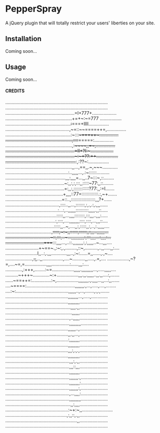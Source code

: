 # PepperSpray
A jQuery plugin that will totally restrict your users' liberties on your site.

## Installation
Coming soon...

## Usage
Coming soon...


#### CREDITS
................................................................................
................................................................................
......................................................=I+777+...................
....................................................+=+~:~=777 .................
...................................................~~:~~===+IIII................
..................................................,~=::~~====++=,...............
...................................................:~:::~~~===++~...............
....................................................,::::~~=====:...............
....................................................,:~~~~~~,,=~,...............
......................................................=II+?I:~..................
......................................................~:~+??:++.................
.......................................................~~:,:??~:................
....................................................,,...,==,,.~,~~~............
.................................................:..,,,,,...,.:~::::::..........
...............................................,,,:,,,,=...,,..7~:::~,::........
..............................................~:,,:,:,:::,,:::::~77:,,::........
..............................................=:,,:,::::::::::::?77:,,:=I.......
.............................................+,,,,::77=:::::::::::::.:,~+.......
............................................=::..,:::::::::::::::::::,,,?+......
..........................................,::::..,,...,:::::::,:,.,.:,.,,,......
.........................................:...:,..,,,,,,::::::::::,,,,,.,,::.....
........................................:::::,,...,,,,::::::::,:::,,,..,,,:.....
.......................................:,::::,....,,,,,,,,::::,::::,...,,,::....
......................................:::::,,..~,....,,:,:::::,,:,..,:.,,,,,....
....................................,~~:::::,~:~,,::::::,::::::,,:,,,..,,,,,,...
...................................~::,:::,..~...,,,,,,,,,,:,:::,,,,...:,,,,:...
..............................===~~:::,,,,...,..::.,,,,,,,,:,:,,,,,..~...,,,....
..........................+~==~.,:~:,.,.........,::~,..........,..,,.....,,:....
.........................I,,..:,.,,,............,,,..,:~:......=,,......,.,~....
.....................,~~.,~~,..,,................,....~..........,,.....,.=,....
.................,~?=,....~=,=.................,,,,..............:......,,,:....
.............,:+++,........:~=.................,,,,,.,,,,,,,,,...,.....,,,,,....
..........~+++~.............~:+.................,,,.,,.,,,,,..,,.,,....:,.......
......~==++=:...............:~,.................,,,,,,,,.,.,,,,...,,...:,,......
....~====:......................................,,,,,,,.,...,.....,....,........
....:~:.........................................,,,,,,..,...,.......,.,.,.......
.................................................,,,,,,,,...,.....,.............
.................................................,,,,,,,,,......................
...................................................,,,,.,,......................
....................................................,,,,,,......................
..................................................,..,,,,,......................
..................................................,,,,,,,,,.....................
.................................................,,,,,,..,......................
.................................................,,.,,...,......................
.................................................:,,,,,,,,......................
.................................................,,,,,,,,,......................
.................................................,,,:,.,.,......................
.................................................,,,,,,,,,......................
..................................................,,,:,.,,......................
..................................................,,,::,,,......................
..................................................,,,,,,,,......................
..................................................,,,,,,,.,.....................
..................................................,,,,,,,,:.....................
..................................................,,,,,,,:,.....................
..................................................,...,,,,:.....................
..................................................,,,,,,,,,.....................
...................................................,,:,,,,......................
.................................................:~+:~,,........................
................................................,:,,::,.,,......................
........................................................,,......................
................................................................................